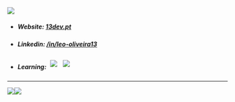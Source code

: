 <!--- <h5>Languages:</h5>
<div style="display: flex;">
  &nbsp;&nbsp;&nbsp;&nbsp;&nbsp;&nbsp;&nbsp;&nbsp;
  <img src="https://img.shields.io/badge/C++-%20?style=flat-square&logo=c%2B%2B&logoColor=white&color=00549e" />
  <img src="https://img.shields.io/badge/HTML-%20?style=flat-square&logo=html5&logoColor=white&color=e54c21" />
  <img src="https://img.shields.io/badge/PHP-%20?style=flat-square&logo=php&logoColor=white&color=4d588e" />
  <img src="https://img.shields.io/badge/CSS3-%20?style=flat-square&logo=css3&logoColor=white&color=0160a5" />
  <img src="https://img.shields.io/badge/JAVA-%20?style=flat-square&logo=java&logoColor=white&color=ed292c"/>
  <img src="https://img.shields.io/badge/SASS-%20?style=flat-square&logo=sass&logoColor=white&color=CC6699" />
  <img src="https://img.shields.io/badge/JAVASCRIPT-%20?style=flat-square&logo=javascript&logoColor=white&color=cfb430" />
  <img src="https://img.shields.io/badge/C%23-%20?style=flat-square&logo=C%20Sharp&logoColor=white&color=239120"/>
  <img src="https://img.shields.io/badge/PYTHON-%20?style=flat-square&logo=python&logoColor=white&color=3776AB"/>
  <img src="https://img.shields.io/badge/SQL-%20?style=flat-square&logo=mysql&logoColor=white&color=4479A1"/>
</div>
<h5>Frameworks:</h5>
<div style="display: flex;">
  &nbsp;&nbsp;&nbsp;&nbsp;&nbsp;&nbsp;&nbsp;&nbsp;
  <img src="https://img.shields.io/badge/LARAVEL-%20?style=flat-square&logo=laravel&logoColor=white&color=FF2D20" />
  <img src="https://img.shields.io/badge/LUMEN-%20?style=flat-square&logo=lumen&logoColor=white&color=E74430"/>
  <img src="https://img.shields.io/badge/VUE.JS-%20?style=flat-square&logo=vue.js&logoColor=white&color=4FC08D" />
  <img src="https://img.shields.io/badge/BOOTSTRAP-%20?style=flat-square&logo=bootstrap&logoColor=white&color=7952B3" />
  <img src="https://img.shields.io/badge/BULMA-%20?style=flat-square&logo=bulma&logoColor=white&color=00D1B2" />
  <img src="https://img.shields.io/badge/TAILWIND-%20?style=flat-square&logo=Tailwind%20CSS&logoColor=white&color=38B2AC" />
</div> -->
<img src="https://komarev.com/ghpvc/?username=13dev&style=flat-square" />

- <h5>Website: <a target="_blank" href="https://13dev.pt">13dev.pt</a></h5>
- <h5>Linkedin: <a target="_blank" href="https://linkedin.com/in/leo-oliveira13">/in/leo-oliveira13</a></h5>
- <h5>Learning: <img src="https://img.shields.io/badge/ELIXIR-%20?style=flat-square&logo=elixir&logoColor=white&color=4B275F" style="margin:5px;" style="vertical-align: -moz-middle-with-baseline;" />
    <img src="https://img.shields.io/badge/REACT-%20?style=flat-square&logo=react&logoColor=white&color=0160a5" style="margin:5px;" /></h5>

---
<div align="center">
  <div style="display: flex; align-items: flex-start;">
    <img src="https://github-readme-stats.vercel.app/api?username=13dev&show_icons=true&include_all_commits=true&line_height=20&hide_border=true&theme=graywhite"/>
    <img src="https://github-readme-stats.vercel.app/api/top-langs/?username=13dev&layout=compact&theme=graywhite&hide_border=true" />
  </div>
</div>

